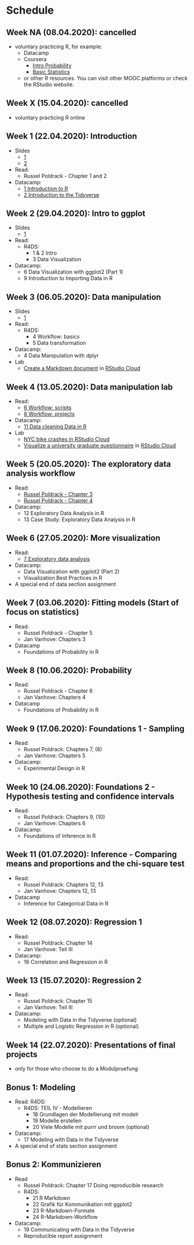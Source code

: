 # Schedule

## Week NA (08.04.2020): cancelled  
- voluntary practicing R, for example:
	- Datacamp 
	- Coursera
		- [Intro Probability](https://www.coursera.org/learn/probability-intro?specialization=statistics)
		- [Basic Statistics](https://www.coursera.org/learn/basic-statistics)
	- or other R resources. You can visit other MOOC platforms or check the RStudio website.  

## Week X (15.04.2020): cancelled  
- voluntary practicing R online

## Week 1 (22.04.2020): Introduction
- Slides
	- [1](https://jobschepens.github.io/EW-M7E4/w1-intro/w1-intro.html)
	- [2](https://jobschepens.github.io/EW-M7E4/w1-intro/w1-meet-the-toolkit.html)
- Read: 
	- Russel Poldrack - Chapter 1 and 2
- Datacamp: 
	- [1 Introduction to R](https://learn.datacamp.com/courses/free-introduction-to-r)
	- [2 Introduction to the Tidyverse](https://learn.datacamp.com/courses/introduction-to-the-tidyverse)

## Week 2 (29.04.2020): Intro to ggplot
- Slides
	- [1](https://jobschepens.github.io/EW-M7E4/w2-data-and-viz/w2-data-and-viz.html)
- Read:
	- R4DS: 
		- 1 & 2 Intro
		- 3 Data Visualization
- Datacamp:
	- 6 Data Visualization with ggplot2 (Part 1)
	- 9 Introduction to Importing Data in R

## Week 3 (06.05.2020): Data manipulation
- Slides
	- [1](https://jobschepens.github.io/EW-M7E4/w3-tidy-data-wrangle/w3-tidy-data-wrangle.html)
- Read:
	- R4DS: 
		- 4 Workflow: basics
		- 5 Data transformation
- Datacamp:
	- 4 Data Manipulation with dplyr
- Lab
	- [Create a Markdown document](https://jobschepens.github.io/EW-M7E4/labs/lab1/lab-01-hello-r.html) in [RStudio Cloud](https://rstudio.cloud/project/1240390)

## Week 4 (13.05.2020): Data manipulation lab 
- Read:
	- [6 Workflow: scripts](https://r4ds.had.co.nz/workflow-scripts.html)
	- [8 Workflow: projects](https://r4ds.had.co.nz/workflow-projects.html)
- Datacamp:
	- [11 Data cleaning Data in R](https://learn.datacamp.com/courses/data-cleaning-in-r)
- Lab
	- [NYC bike crashes in RStudio Cloud](https://rstudio.cloud/project/1240327)
	- [Visualize a university graduate questionnaire](https://jobschepens.github.io/EW-M7E4/labs/lab2/lab-02-data-wrangle-visualize.html) in [RStudio Cloud](https://rstudio.cloud/project/1240560)


## Week 5 (20.05.2020): The exploratory data analysis workflow 
- Read:
	- [Russel Poldrack - Chapter 3](https://statsthinking21.github.io/statsthinking21-core-site/summarizing-data.html) 
	- [Russel Poldrack - Chapter 4](https://statsthinking21.github.io/statsthinking21-core-site/data-visualization.html) 
- Datacamp:
	- 12 Exploratory Data Analysis in R
	- 13 Case Study: Exploratory Data Analysis in R 

## Week 6 (27.05.2020): More visualization
- Read:
	- [7 Exploratory data analysis](https://r4ds.had.co.nz/exploratory-data-analysis.html)
- Datacamp:
	- Data Visualization with ggplot2 (Part 2)
	- Visualization Best Practices in R 
- A special end of data section assignment




## Week 7 (03.06.2020): Fitting models (Start of focus on statistics)
- Read:
	- Russel Poldrack - Chapter 5
	- Jan Vanhove: Chapters 3
- Datacamp 
	- Foundations of Probability in R


## Week 8 (10.06.2020): Probability
- Read:
	- Russel Poldrack - Chapter 6
	- Jan Vanhove: Chapters 4
- Datacamp 
	- Foundations of Probability in R


## Week 9 (17.06.2020): Foundations 1 - Sampling
- Read:
	- Russel Poldrack: Chapters 7, (8)
	- Jan Vanhove: Chapters 5
- Datacamp: 
	- Experimental Design in R


## Week 10 (24.06.2020): Foundations 2 - Hypothesis testing and confidence intervals
- Read:
	- Russel Poldrack: Chapters 9, (10)
	- Jan Vanhove: Chapters 6
- Datacamp:
	- Foundations of Inference in R 


## Week 11 (01.07.2020): Inference - Comparing means and proportions and the chi-square test
- Read:
	- Russel Poldrack: Chapters 12, 13
	- Jan Vanhove: Chapters 12, 13
- Datacamp
	- Inference for Categorical Data in R


## Week 12 (08.07.2020): Regression 1 
- Read:
	- Russel Poldrack: Chapter 14
	- Jan Vanhove: Teil III
- Datacamp:
	- 16 Correlation and Regression in R


## Week 13 (15.07.2020): Regression 2
- Read:
	- Russel Poldrack: Chapter 15
	- Jan Vanhove: Teil III
- Datacamp:
	- Modeling with Data in the Tidyverse (optional)
	- Multiple and Logistic Regression in R (optional)


## Week 14 (22.07.2020): Presentations of final projects 
- only for those who choose to do a Modulpruefung


## Bonus 1: Modeling  
- Read: R4DS: 
	- R4DS: TEIL IV - Modellieren 
		- 18 Grundlagen der Modellierung mit modelr 
		- 19 Modelle erstellen
		- 20 Viele Modelle mit purrr und broom (optional)
- Datacamp:
	- 17 Modeling with Data in the Tidyverse
- A special end of stats section assignment

## Bonus 2: Kommunizieren
- Read
	- Russel Poldrack: Chapter 17 Doing reproducible research
	- R4DS: 
		- 21 R Markdown
		- 22 Grafik für Kommunikation mit ggplot2
		- 23 R-Markdown-Formate
		- 24 R-Markdown-Workflow
- Datacamp:
	- 19 Communicating with Data in the Tidyverse
	- Reproducible report assignment
